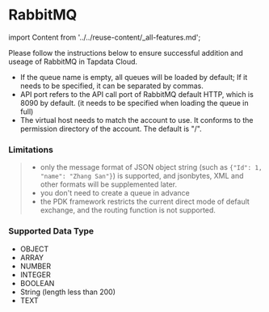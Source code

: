 # RabbitMQ

import Content from '../../reuse-content/_all-features.md';

<Content />

Please follow the instructions below to ensure successful addition and useage of RabbitMQ in Tapdata Cloud.

- If the queue name is empty, all queues will be loaded by default; If it needs to be specified, it can be separated by commas.
- API port refers to the API call port of RabbitMQ default HTTP, which is 8090 by default. (it needs to be specified when loading the queue in full)
- The virtual host needs to match the account to use. It conforms to the permission directory of the account. The default is "/".

### **Limitations**

> - only the message format of JSON object string (such as `{"Id": 1, "name": "Zhang San"}`) is supported, and jsonbytes, XML and other formats will be supplemented later.
> - you don't need to create a queue in advance
> - the PDK framework restricts the current direct mode of default exchange, and the routing function is not supported.

### **Supported Data Type**

- OBJECT
- ARRAY
- NUMBER
- INTEGER
- BOOLEAN
- String (length less than 200)
- TEXT